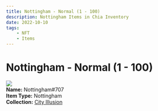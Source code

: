 ```yaml
---
title: Nottingham - Normal (1 - 100)
description: Nottingham Items in Chia Inventory
date: 2022-10-10
tags:
    - NFT
    - Items
---
```


# Nottingham - Normal (1 - 100)
<div class="item_thumbnail">
<img loading="lazy" src="https://ovio3ikkm2thdvyjqjyjeim6bkeu6x6nmi3zybgcrpbqiytw.arweave.net/dVDtoUpmpnHXCY-JwkiGeColP-X81iN5wEwovDBGJ2A"><br/>
<div><strong>Name:</strong> Nottingham#707</div>
<div><strong>Item Type:</strong> Nottingham</div>
<div><strong>Collection:</strong> <a href="https://www.spacescan.io/xch/nft/collection/col1lend2dcn558km4wcwta4xnkfv3xpcmlp9kyt0m909emvfxechlyqdl5ndg">City Illusion</a></div>
</div>

